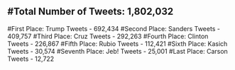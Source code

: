 #Total Number of Tweets: 1,802,032 
---
#First Place: Trump Tweets - 692,434
#Second Place: Sanders Tweets - 409,757
#Third Place: Cruz Tweets - 292,263
#Fourth Place: Clinton Tweets - 226,867
#Fifth Place: Rubio Tweets - 112,421
#Sixth Place: Kasich Tweets - 30,574
#Seventh Place: Jeb! Tweets - 25,001
#Last Place: Carson Tweets - 12,722
